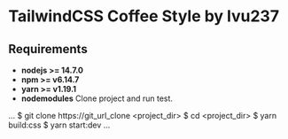 # TailwindCSS Coffee Style by lvu237

## Requirements

* **nodejs >= 14.7.0**
* **npm >= v6.14.7**
* **yarn >= v1.19.1**
* **nodemodules**
Clone project and run test.

...
$ git clone https://git_url_clone <project_dir>
$ cd <project_dir>
$ yarn build:css
$ yarn start:dev
...